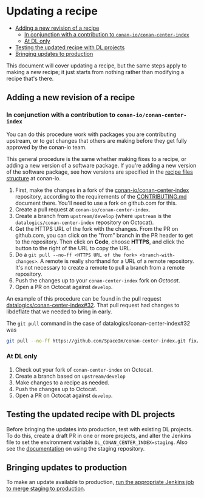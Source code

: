 # Updating a recipe

<!-- mdformat-toc start --slug=github --no-anchors --maxlevel=6 --minlevel=2 -->

- [Adding a new revision of a recipe](#adding-a-new-revision-of-a-recipe)
  - [In conjunction with a contribution to `conan-io/conan-center-index`](#in-conjunction-with-a-contribution-to-conan-ioconan-center-index)
  - [At DL only](#at-dl-only)
- [Testing the updated recipe with DL projects](#testing-the-updated-recipe-with-dl-projects)
- [Bringing updates to production](#bringing-updates-to-production)

<!-- mdformat-toc end -->

This document will cover updating a recipe, but the same steps apply to making a
new recipe; it just starts from nothing rather than modifying a recipe that's
there.

## Adding a new revision of a recipe

### In conjunction with a contribution to `conan-io/conan-center-index`

You can do this procedure work with packages you are contributing upstream, or
to get changes that others are making before they get fully approved by the
conan-io team.

This general procedure is the same whether making fixes to a recipe, or adding a
new version of a software package. If you're adding a new version of the
software package, see how versions are specified in the
[recipe files structure](https://github.com/conan-io/conan-center-index/tree/master/docs/adding_packages#recipe-files-structure)
at conan-io.

1. First, make the changes in a fork of the
   [conan-io/conan-center-index](https://github.com/conan-io/conan-center-index)
   repository, according to the requirements of the
   [CONTRIBUTING.md](https://github.com/conan-io/conan-center-index/blob/master/CONTRIBUTING.md)
   document there. You'll need to use a fork on github.com for this.
2. Create a pull request at `conan-io/conan-center-index`.
3. Create a branch from `upstream/develop` (where `upstream` is the
   `datalogics/conan-center-index` repository on Octocat).
4. Get the HTTPS URL of the fork with the changes. From the PR on github.com,
   you can click on the "from" branch in the PR header to get to the repository.
   Then click on **Code**, choose **HTTPS**, and click the button to the right
   of the URL to copy the URL.
5. Do a `git pull --no-ff <HTTPS URL of the fork> <branch-with-changes>`. A
   remote is really shorthand for a URL of a remote repository. It's not
   necessary to create a remote to pull a branch from a remote repository.
6. Push the changes up to your `conan-center-index` fork on _Octocat_.
7. Open a PR on Octocat against `develop`.

An example of this procedure can be found in the pull request
[datalogics/conan-center-index#32](https://octocat.dlogics.com/datalogics/conan-center-index/pull/32).
That pull request had changes to libdeflate that we needed to bring in early.

The `git pull` command in the case of datalogics/conan-center-index#32 was

```bash
git pull --no-ff https://github.com/SpaceIm/conan-center-index.git fix/libdeflate-install
```

### At DL only

1. Check out your fork of `conan-center-index` on Octocat.
2. Create a branch based on `upstream/develop`
3. Make changes to a recipe as needed.
4. Push the changes up to Octocat.
5. Open a PR on Octocat against `develop`.

## Testing the updated recipe with DL projects

Before bringing the updates into production, test with existing DL projects. To
do this, create a draft PR in one or more projects, and alter the Jenkins file
to set the environment variable `DL_CONAN_CENTER_INDEX=staging`. Also see the
[documentation](using-the-ccci-repositories.md#building-against-the-staging-repository)
on using the staging repository.

## Bringing updates to production

To make an update available to production,
[run the appropriate Jenkins job to merge staging to production](jenkins-jobs.md#merging-develop-to-master-to-put-recipes-into-production).
